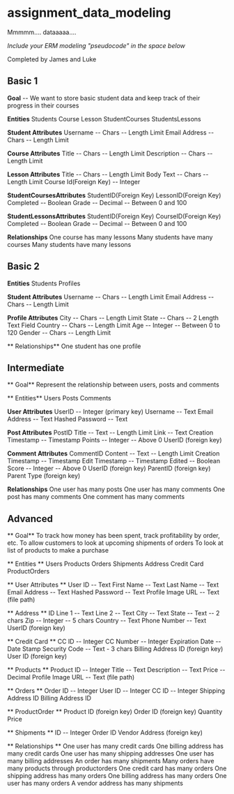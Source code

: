 # assignment_data_modeling
Mmmmm.... dataaaaa....

*Include your ERM modeling "pseudocode" in the space below*

Completed by James and Luke



## Basic 1

**Goal** -- We want to store basic student data and keep track of their progress in their courses

**Entities**
  Students
  Course
  Lesson
  StudentCourses
  StudentsLessons

**Student Attributes**
  Username -- Chars -- Length Limit
  Email Address -- Chars -- Length Limit

**Course Attributes**
  Title -- Chars -- Length Limit
  Description -- Chars -- Length Limit

**Lesson Attributes**
  Title -- Chars -- Length Limit
  Body Text -- Chars -- Length Limit
  Course Id(Foreign Key) -- Integer 

**StudentCoursesAttributes**
  StudentID(Foreign Key)
  LessonID(Foreign Key)
  Completed -- Boolean
  Grade -- Decimal -- Between 0 and 100

**StudentLessonsAttributes**
  StudentID(Foreign Key)
  CourseID(Foreign Key)
  Completed -- Boolean
  Grade -- Decimal -- Between 0 and 100 

**Relationships**
  One course has many lessons
  Many students have many courses
  Many students have many lessons



## Basic 2

**Entities**
  Students
  Profiles

**Student Attributes**
  Username -- Chars -- Length Limit
  Email Address -- Chars -- Length Limit

**Profile Attributes**
  City -- Chars -- Length Limit
  State -- Chars -- 2 Length Text Field
  Country -- Chars -- Length Limit
  Age -- Integer -- Between 0 to 120
  Gender -- Chars -- Length Limit

** Relationships**
  One student has one profile


## Intermediate

** Goal**
  Represent the relationship between users, posts and comments

** Entities**
  Users
  Posts
  Comments

**User Attributes**
  UserID -- Integer (primary key)
  Username -- Text
  Email Address -- Text
  Hashed Password -- Text

**Post Attributes**
  PostID
  Title -- Text -- Length Limit
  Link -- Text
  Creation Timestamp -- Timestamp
  Points -- Integer -- Above 0
  UserID (foreign key)

**Comment Attributes**
  CommentID
  Content -- Text -- Length Limit
  Creation Timestamp -- Timestamp
  Edit Timestamp -- Timestamp
  Edited -- Boolean
  Score -- Integer -- Above 0
  UserID (foreign key)
  ParentID (foreign key)
  Parent Type (foreign key)

**Relationships**
  One user has many posts
  One user has many comments
  One post has many comments
  One comment has many comments



## Advanced

** Goal**
  To track how money has been spent, track profitability by order, etc.
  To allow customers to look at upcoming shipments of orders
  To look at list of products to make a purchase

** Entities **
  Users
  Products
  Orders
  Shipments
  Address
  Credit Card
  ProductOrders

** User Attributes **
  User ID -- Text
  First Name -- Text
  Last Name -- Text
  Email Address -- Text
  Hashed Password -- Text
  Profile Image URL -- Text (file path)

** Address **
  ID
  Line 1 -- Text
  Line 2 -- Text
  City -- Text
  State -- Text -- 2 chars
  Zip -- Integer -- 5 chars
  Country -- Text
  Phone Number -- Text 
  UserID (foreign key)

** Credit Card **
  CC ID -- Integer
  CC Number -- Integer
  Expiration Date -- Date Stamp
  Security Code -- Text - 3 chars
  Billing Address ID (foreign key)
  User ID (foreign key)

** Products **
  Product ID -- Integer
  Title -- Text
  Description -- Text
  Price -- Decimal
  Profile Image URL -- Text (file path)

** Orders **
  Order ID -- Integer
  User ID -- Integer
  CC ID -- Integer
  Shipping Address ID
  Billing Address ID

** ProductOrder **
  Product ID (foreign key)
  Order ID (foreign key)
  Quantity
  Price

** Shipments **
  ID -- Integer
  Order ID
  Vendor Address (foreign key)

** Relationships **
  One user has many credit cards
  One billing address has many credit cards
  One user has many shipping addresses
  One user has many billing addresses
  An order has many shipments
  Many orders have many products through productorders
  One credit card has many orders
  One shipping address has many orders
  One billing address has many orders
  One user has many orders
  A vendor address has many shipments



